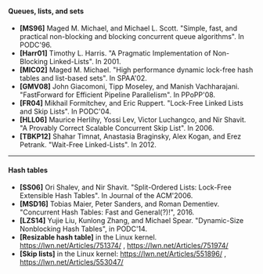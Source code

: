 
#### Queues, lists, and sets

* **[MS96]** Maged M. Michael, and Michael L. Scott. "Simple, fast, and practical non-blocking and blocking concurrent queue algorithms". In PODC'96.
* **[Harr01]** Timothy L. Harris. "A Pragmatic Implementation of Non-Blocking Linked-Lists". In 2001.
* **[MIC02]** Maged M. Michael. "High performance dynamic lock-free hash tables and list-based sets". In SPAA'02.
* **[GMV08]** John Giacomoni, Tipp Moseley, and Manish Vachharajani. "FastForward for Efficient Pipeline Parallelism". In PPoPP'08.
* **[FR04]** Mikhail Formitchev, and Eric Ruppert. "Lock-Free Linked Lists and Skip Lists". In PODC'04.
* **[HLL06]** Maurice Herlihy, Yossi Lev, Victor Luchangco, and Nir Shavit. "A Provably Correct Scalable Concurrent Skip List". In 2006.
* **[TBKP12]** Shahar Timnat, Anastasia Braginsky, Alex Kogan, and Erez Petrank. "Wait-Free Linked-Lists". In 2012.

------
#### Hash tables

* **[SS06]** Ori Shalev, and Nir Shavit. "Split-Ordered Lists: Lock-Free Extensible Hash Tables". In Journal of the ACM'2006.
* **[MSD16]** Tobias Maier, Peter Sanders, and Roman Dementiev. "Concurrent Hash Tables: Fast and General(?)!", 2016.
* **[LZS14]** Yujie Liu, Kunlong Zhang, and Michael Spear. "Dynamic-Size Nonblocking Hash Tables", in PODC'14.
* **[Resizable hash table]** in the Linux kernel. https://lwn.net/Articles/751374/  ,  https://lwn.net/Articles/751974/
* **[Skip lists]** in the Linux kernel: https://lwn.net/Articles/551896/ , https://lwn.net/Articles/553047/
